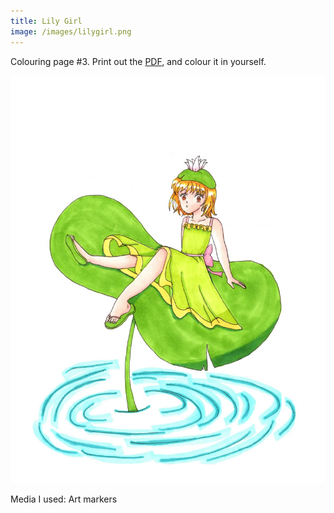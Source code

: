 ```yaml
---
title: Lily Girl
image: /images/lilygirl.png
---
```

Colouring page #3. Print out the [PDF], and colour it in yourself.

![png]

Media I used: Art markers

[png]: /images/lilygirl.png
[PDF]: /images/lilygirl.pdf
